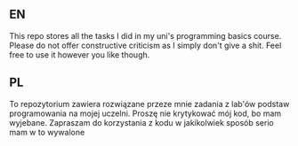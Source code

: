 ## EN
This repo stores all the tasks I did in my uni's programming basics course. Please do not offer constructive criticism as I simply don't give a shit. Feel free to use it however you like though.
## PL
To repozytorium zawiera rozwiązane przeze mnie zadania z lab'ów podstaw programowania na mojej uczelni. Proszę nie krytykować mój kod, bo mam wyjebane. Zapraszam do korzystania z kodu w jakikolwiek sposób serio mam w to wywalone
